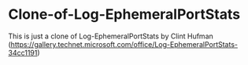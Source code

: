 # Clone-of-Log-EphemeralPortStats
This is just a clone of Log-EphemeralPortStats by Clint Hufman (https://gallery.technet.microsoft.com/office/Log-EphemeralPortStats-34cc1191)
